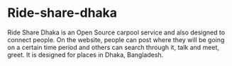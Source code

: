 # Ride-share-dhaka
Ride Share Dhaka is an Open Source carpool service and also designed to connect people. On the website, people can post where they will be going on a certain time period and others can search through it, talk and meet, greet.
It is designed for places in Dhaka, Bangladesh.
